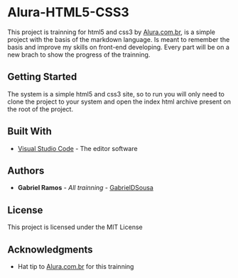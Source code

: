 # Alura-HTML5-CSS3

This project is trainning for html5 and css3 by [Alura.com.br](https://alura.com.br), is a simple project with the basis of the markdown language. Is meant to remember the basis and improve my skills on front-end developing. Every part will be on a new brach to show the progress of the trainning.

## Getting Started

The system is a simple html5 and css3 site, so to run you will only need to clone the project to your system and open the index html archive present on the root of the project.

## Built With

* [Visual Studio Code](http://www.dropwizard.io/1.0.2/docs/) - The editor software

## Authors

* **Gabriel Ramos** - *All trainning* - [GabrielDSousa](https://github.com/GabrielDSousa)

## License

This project is licensed under the MIT License

## Acknowledgments

* Hat tip to [Alura.com.br](https://alura.com.br) for this trainning
